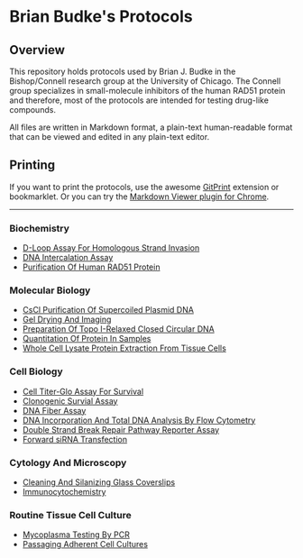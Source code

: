 Brian Budke's Protocols
=========

## Overview
This repository holds protocols used by Brian J. Budke in the Bishop/Connell research
group at the University of Chicago. The Connell group specializes in small-molecule inhibitors of the human RAD51 protein and therefore, most of the protocols are intended for testing drug-like compounds.

All files are written in Markdown format, a plain-text human-readable format that can be viewed and edited in any plain-text editor.

## Printing
If you want to print the protocols, use the awesome [GitPrint](https://gitprint.com) extension or bookmarklet. Or you can try the [Markdown Viewer plugin for Chrome](https://github.com/simov/markdown-viewer).
___
### Biochemistry
- [D-Loop Assay For Homologous Strand Invasion](D-Loop.md)
- [DNA Intercalation Assay](Intercalation_Gel.md)
- [Purification Of Human RAD51 Protein](HsRAD51_Prep.md)

### Molecular Biology
- [CsCl Purification Of Supercoiled Plasmid DNA](CsCl_Plasmid_Prep.md)
- [Gel Drying And Imaging](Gel_Drying_And_Imaging.md)
- [Preparation Of Topo I-Relaxed Closed Circular DNA](Topo_Relaxed_DNA.md)
- [Quantitation Of Protein In Samples](Protein_Quant.md)
- [Whole Cell Lysate Protein Extraction From Tissue Cells](WCE.md)

### Cell Biology
- [Cell Titer-Glo Assay For Survival](Cell_Glo_Survival.md)
- [Clonogenic Survial Assay](Colony_Formation_TC.md)
- [DNA Fiber Assay](DNA_Fibers.md)
- [DNA Incorporation And Total DNA Analysis By Flow Cytometry](Cell_Cycle_EdU_Flow.md)
- [Double Strand Break Repair Pathway Reporter Assay](DSBR_Reporter_Jasin.md)
- [Forward siRNA Transfection](Forward_siRNA_Transfection.md)

### Cytology And Microscopy
- [Cleaning And Silanizing Glass Coverslips](Silanizing_Coverslips.md)
- [Immunocytochemistry](ICC.md)

### Routine Tissue Cell Culture
- [Mycoplasma Testing By PCR](VenorGem.md)
- [Passaging Adherent Cell Cultures](TC_Passaging.md)
